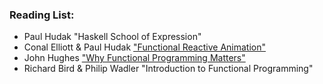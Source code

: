 ### Reading List:

* Paul Hudak "Haskell School of Expression"
* Conal Elliott & Paul Hudak ["Functional Reactive Animation"](http://conal.net/papers/icfp97/)
* John Hughes ["Why Functional Programming Matters"](https://www.cs.kent.ac.uk/people/staff/dat/miranda/whyfp90.pdf)
* Richard Bird & Philip Wadler "Introduction to Functional Programming"